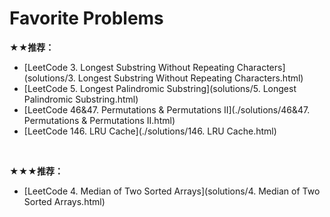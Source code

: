 # Favorite Problems

★★**推荐：**

* [LeetCode 3. Longest Substring Without Repeating Characters](solutions/3. Longest Substring Without Repeating Characters.html)
* [LeetCode 5. Longest Palindromic Substring](solutions/5. Longest Palindromic Substring.html)
* [LeetCode 46&47. Permutations & Permutations II](./solutions/46&47. Permutations & Permutations II.html)
* [LeetCode 146. LRU Cache](./solutions/146. LRU Cache.html)

<br>

★★★**推荐：**

* [LeetCode 4. Median of Two Sorted Arrays](solutions/4. Median of Two Sorted Arrays.html)